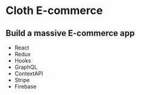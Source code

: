 # Cloth E-commerce

## Build a massive E-commerce app 
- React
- Redux
- Hooks
- GraphQL
- ContextAPI
- Stripe
- Firebase
